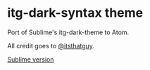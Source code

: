 # itg-dark-syntax theme

Port of Sublime's itg-dark-theme to Atom.

All credit goes to [@itsthatguy](http://github.com/itsthatguy).

[Sublime version](https://github.com/itsthatguy/theme-itg-flat)
